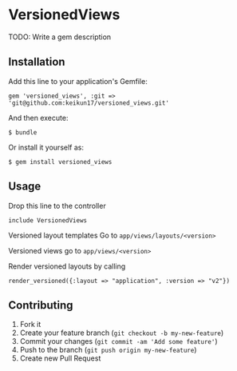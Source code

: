 # VersionedViews

TODO: Write a gem description

## Installation

Add this line to your application's Gemfile:

    gem 'versioned_views', :git => 'git@github.com:keikun17/versioned_views.git'

And then execute:

    $ bundle

Or install it yourself as:

    $ gem install versioned_views

## Usage

Drop this line to the controller

    include VersionedViews

Versioned layout templates Go to `app/views/layouts/<version>`

Versioned views go to `app/views/<version>`

Render versioned layouts by calling

    render_versioned({:layout => "application", :version => "v2"})

## Contributing

1. Fork it
2. Create your feature branch (`git checkout -b my-new-feature`)
3. Commit your changes (`git commit -am 'Add some feature'`)
4. Push to the branch (`git push origin my-new-feature`)
5. Create new Pull Request
